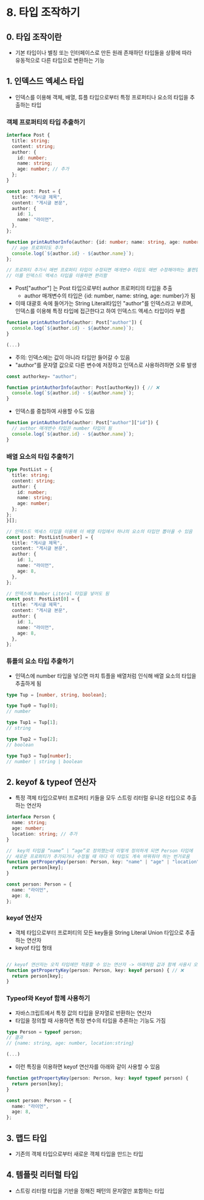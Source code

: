 # 8. 타입 조작하기

## 0. 타입 조작이란
- 기본 타입이나 별칭 또는 인터페이스로 만든 원래 존재하던 타입들을 상황에 따라 유동적으로 다른 타입으로 변환하는 기능

## 1. 인덱스드 엑세스 타입
- 인덱스를 이용해 객체, 배열, 튜플 타입으로부터 특정 프로퍼티나 요소의 타입을 추출하는 타입

### 객체 프로퍼티의 타입 추출하기
```typescript
interface Post {
  title: string;
  content: string;
  author: {
    id: number;
    name: string;
    age: number; // 추가
  };
}

const post: Post = {
  title: "게시글 제목",
  content: "게시글 본문",
  author: {
    id: 1,
    name: "라이언",
  },
};
```

```typescript
function printAuthorInfo(author: {id: number; name: string, age: number }) {
  // age 프로퍼티도 추가
  console.log(`${author.id} - ${author.name}`);
};

// 프로퍼티 추가시 매번 프로퍼티 타입이 수정되면 매개변수 타입도 매번 수정해야하는 불편함
// 이를 인덱스드 엑세스 타입을 이용하면 편리함
```

- Post["author"] 는 Post 타입으로부터 author 프로퍼티의 타입을 추출
  - author 매개변수의 타입은 {id: number, name: string, age: number}가 됨
- 이때 대괄호 속에 들어가는 String Literal타입인 "author"를 인덱스라고 부르며, 인덱스를 이용해 특정 타입에 접근한다고 하여 인덱스드 엑세스 타입이라 부름

```typescript
function printAuthorInfo(author: Post["author"]) {
  console.log(`${author.id} - ${author.name}`);
}

(...)
```

- 주의: 인덱스에는 값이 아니라 타입만 들어갈 수 있음
- "author"를 문자열 값으로 다른 변수에 저장하고 인덱스로 사용하려하면 오류 발생

```typescript
const authorkey= "author";

function printAuthorInfo(author: Post[authorKey]) { // ❌
  console.log(`${author.id} - ${author.name}`);
}
```

- 인덱스를 중첩하여 사용할 수도 있음

```typescript
function printAuthorInfo(author: Post["author"]["id"]) {
  // author 매개변수 타입은 number 타입이 됨
  console.log(`${author.id} - ${author.name}`);
}
```

### 배열 요소의 타입 추출하기
```typescript
type PostList = {
  title: string;
  content: string;
  author: {
    id: number;
    name: string;
    age: number;
  };
};
}[];

// 인덱스드 엑세스 타입을 이용해 이 배열 타입에서 하나의 요소의 타입만 뽑아올 수 있음
const post: PostList[number] = {
  title: "게시글 제목",
  content: "게시글 본문",
  author: {
    id: 1,
    name: "라이언",
    age: 8,
  },
};
```

```typescript
// 인덱스에 Number Literal 타입을 넣어도 됨
const post: PostList[0] = {
  title: "게시글 제목",
  content: "게시글 본문",
  author: {
    id: 1,
    name: "라이언",
    age: 8,
  },
};
```
### 튜플의 요소 타입 추출하기
- 인덱스에 number 타입을 넣으면 마치 튜플을 배열처럼 인식해 배열 요소의 타입을 추출하게 됨

```typescript
type Tup = [number, string, boolean];

type Tup0 = Tup[0];
// number

type Tup1 = Tup[1];
// string

type Tup2 = Tup[2];
// boolean

type Tup3 = Tup[number];
// number | string | boolean
```

## 2. keyof & typeof 연산자
- 특정 객체 타입으로부터 프로퍼티 키들을 모두 스트링 리터럴 유니온 타입으로 추출하는 연산자

```typescript
interface Person {
  name: string;
  age: number;
  location: string; // 추가
}

//  key의 타입을 “name” | “age”로 정의했는데 이렇게 정의하게 되면 Person 타입에
// 새로운 프로퍼티가 추가되거나 수정될 때 마다 이 타입도 계속 바꿔줘야 하는 번거로움
function getProperyKey(person: Person, key: "name" | "age" | "location") {
  return person[key];
}

const person: Person = {
  name: "라이언",
  age: 8,
};
```

### keyof 연산자
- 객체 타입으로부터 프로퍼티의 모든 key들을 String Literal Union 타입으로 추출하는 연산자
- keyof 타입 형태
```typescript

// keyof 연산자는 오직 타입에만 적용할 수 있는 연산자 -> 아래처럼 값과 함께 사용시 오류 발생
function getPropertyKey(person: Person, key: keyof person) { // ❌
  return person[key];
}
```

### Typeof와 Keyof 함께 사용하기
- 자바스크립트에서 특정 값의 타입을 문자열로 반환하는 연산자
- 타입을 정의할 때 사용하면 특정 변수의 타입을 추론하는 기능도 가짐

```typescript
type Person = typeof person;
// 결과
// {name: string, age: number, location:string}

(...)
```
- 이런 특징을 이용하면 keyof 연산자를 아래와 같이 사용할 수 있음
```typescript
function getPropertyKey(person: Person, key: keyof typeof person) {
  return person[key];
}

const person: Person = {
  name: "라이언",
  age: 8,
};
```


## 3. 맵드 타입
- 기존의 객체 타입으로부터 새로운 객체 타입을 만드는 타입

## 4. 템플릿 리터럴 타입
- 스트링 리터럴 타입을 기반을 정해진 패턴의 문자열만 포함하는 타입
